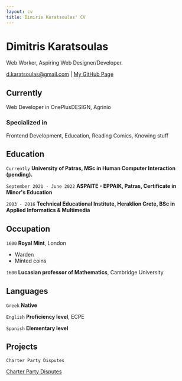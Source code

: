 ```yaml
---
layout: cv
title: Dimiris Karatsoulas' CV
---
```

# Dimitris Karatsoulas
Web Worker, Aspiring Web Designer/Developer.

<div id="webaddress">
<a href="d.karatsoulas@gmail.com">d.karatsoulas@gmail.com</a>
| <a href="https://akimo13.github.io/">My GitHub Page</a>
</div>


## Currently

Web Developer in OnePlusDESIGN, Agrinio

### Specialized in

Frontend Development, Education, Reading Comics, Knowing stuff


## Education

`Currently`
__University of Patras, MSc in Human Computer Interaction (pending).__

`September 2021 - June 2022`
__ASPAITE - EPPAIK, Patras, Certificate in Minor's Education__


`2003 - 2016`
__Technical Educational Institute, Heraklion Crete, BSc in Applied Informatics & Multimedia__


## Occupation

`1600`
__Royal Mint__, London

- Warden
- Minted coins

`1600`
__Lucasian professor of Mathematics__, Cambridge University

## Languages

`Greek`
__Native__

`English`
__Proficiency level__, ECPE

`Spanish`
__Elementary level__

## Projects

`Charter Party Disputes`


<a href="[https://charterpartydisputes.com/](https://charterpartydisputes.com/)">Charter Party Disputes</a>



<!-- ### Footer

Last updated: May 2013 -->


